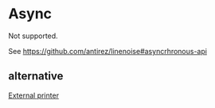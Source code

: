 # Async

Not supported.

See <https://github.com/antirez/linenoise#asyncrhronous-api>

## alternative

[External printer](https://docs.rs/rustyline/latest/rustyline/trait.ExternalPrinter.html)